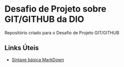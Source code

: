 # Desafio de Projeto sobre GIT/GITHUB da DIO
Repositório criado para o Desafio de Projeto GIT/GITHUB

## Links Úteis

 - [Sintaxe básica MarkDown](http://www.markdownguide.org/basic-syntax/)
